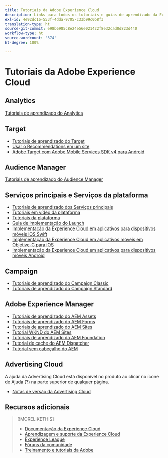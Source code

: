 ```yaml
---
title: Tutoriais da Adobe Experience Cloud
description: Links para todos os tutoriais e guias de aprendizado da Experience Cloud
exl-id: 4e92dc16-553f-4dda-9705-c33b99c0b8f3
translation-type: ht
source-git-commit: e98b6985c8e24e56e021422f8e32cad0d823d440
workflow-type: ht
source-wordcount: '374'
ht-degree: 100%

---
```


# Tutoriais da Adobe Experience Cloud

## Analytics

[Tutoriais de aprendizado do Analytics](https://docs.adobe.com/content/help/pt-BR/analytics-learn/tutorials/overview.html)

## Target

* [Tutoriais de aprendizado do Target](https://docs.adobe.com/content/help/pt-BR/target-learn/tutorials/overview.html)
* [Usar o Recommendations em um site](https://docs.adobe.com/content/help/en/target-learn/recommendations-in-a-website/overview.html)
* [Adobe Target com Adobe Mobile Services SDK v4 para Android](https://docs.adobe.com/content/help/en/target-learn/mobile-sdk-v4-android/overview.html)

## Audience Manager

[Tutoriais de aprendizado do Audience Manager](https://docs.adobe.com/content/help/pt-BR/audience-manager-learn/tutorials/overview.html)

## Serviços principais e Serviços da plataforma

* [Tutoriais de aprendizado dos Serviços principais](https://docs.adobe.com/content/help/pt-BR/core-services-learn/tutorials/overview.html)
* [Tutoriais em vídeo da plataforma](https://docs.adobe.com/content/help/pt-BR/platform-learn/tutorials/overview.html)
* [Tutoriais da plataforma](https://docs.adobe.com/content/help/pt-BR/experience-platform/tutorials/home.html)
* [Guia de implementação do Launch](https://docs.adobe.com/content/help/pt-BR/core-services-learn/implementing-in-websites-with-launch/index.html)
* [Implementação da Experience Cloud em aplicativos para dispositivos móveis iOS Swift](https://docs.adobe.com/content/help/pt-BR/core-services-learn/implementing-in-mobile-ios-swift-apps-with-launch/index.html)
* [Implementação da Experience Cloud em aplicativos móveis em Objetive-C para iOS](https://docs.adobe.com/content/help/pt-BR/core-services-learn/implementing-in-mobile-ios-objective-c-apps-with-launch/index.html)
* [Implementação da Experience Cloud em aplicativos para dispositivos móveis Android](https://docs.adobe.com/content/help/pt-BR/core-services-learn/implementing-in-mobile-android-apps-with-launch/index.html)

## Campaign

* [Tutoriais de aprendizado do Campaign Classic](https://docs.adobe.com/content/help/pt-BR/campaign-classic-learn/tutorials/overview.html)
* [Tutoriais de aprendizado do Campaign Standard](https://docs.adobe.com/content/help/pt-BR/campaign-standard-learn/tutorials/overview.html)

## Adobe Experience Manager

* [Tutoriais de aprendizado do AEM Assets](https://docs.adobe.com/content/help/pt-BR/experience-manager-learn/assets/overview.html)
* [Tutoriais de aprendizado do AEM Forms](https://docs.adobe.com/content/help/pt-BR/experience-manager-learn/forms/overview.html)
* [Tutoriais de aprendizado do AEM Sites](https://docs.adobe.com/content/help/pt-BR/experience-manager-learn/sites/overview.html)
* [Tutorial WKND do AEM Sites](https://docs.adobe.com/content/help/pt-BR/experience-manager-learn/getting-started-wknd-tutorial-develop/overview.html)
* [Tutoriais de aprendizado da AEM Foundation](https://docs.adobe.com/content/help/pt-BR/experience-manager-learn/assets/overview.html)
* [Tutorial de cache do AEM Dispatcher](https://docs.adobe.com/content/help/pt-BR/experience-manager-learn/dispatcher-tutorial/overview.html)
* [Tutorial sem cabeçalho do AEM](https://docs.adobe.com/content/help/pt-BR/experience-manager-learn/getting-started-with-aem-headless/overview.html)

## Advertising Cloud

A ajuda da Advertising Cloud está disponível no produto ao clicar no ícone de Ajuda (?) na parte superior de qualquer página.

* [Notas de versão da Advertising Cloud](https://docs.adobe.com/content/help/pt-BR/release-notes/experience-cloud/current.html#adcloud)

## Recursos adicionais

>[!MORELIKETHIS]
>
>* [Documentação da Experience Cloud](https://docs.adobe.com/content/help/pt-BR/experience-cloud/user-guides/home.html)
>* [Aprendizagem e suporte da Experience Cloud](https://helpx.adobe.com/br/support/experience-cloud.html)
>* [Experience League](https://experienceleague.adobe.com/?lang=pt-BR)
>* [Fóruns da comunidade](https://forums.adobe.com/community/experience-cloud/)
>* [Treinamento e tutoriais da Adobe](https://helpx.adobe.com/br/learning.html?promoid=KAUDK)


